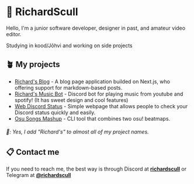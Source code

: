 # 🌿 RichardScull
Hello, I'm a junior software developer, designer in past, and amateur video editor.

Studying in kood/Jõhvi and working on side projects

## 🪴 My projects

- [Richard's Blog](https://github.com/richardscull/Richards-Blog) - A blog page application builded on Next.js, who offering support for markdown-based posts.
- [Richard's Music Bot](https://github.com/richardscull/RichardsMusicBot) - Discord bot for playing music from youtube and spotify! (It has sweet design and cool features) 
- [Web Discord Status](https://github.com/richardscull/WebDiscordStatus) - Simple webpage that allows people to check your Discord status quickly and easily.
- [Osu Songs Mashup](https://github.com/richardscull/Osu-Songs-Mashup) - CLI tool that combines two osu! beatmaps. 
  
###### 📃: Yes, I add "Richard's" to almost all of my project names.

## 📋 Contact me
If you need to reach me, the best way is through Discord at [**richardscull**](https://discordapp.com/users/228223085759692802) or Telegram at [**@richardscull**](https://t.me/richardscull)
